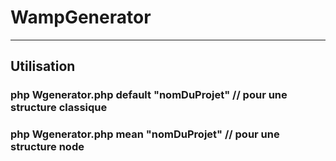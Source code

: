 # WampGenerator
_______________________________________________
## Utilisation

### php Wgenerator.php default "nomDuProjet" // pour une structure classique
### php Wgenerator.php mean "nomDuProjet" // pour une structure node
